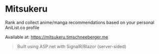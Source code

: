 # Mitsukeru
Rank and collect anime/manga recommendations based on your personal AniList.co profile

Available at: https://mitsukeru.timschneeberger.me

> Built using ASP.net with SignalR/Blazor (server-sided)
